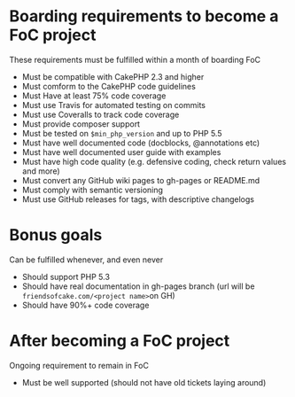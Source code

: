 # Boarding requirements to become a FoC project

These requirements must be fulfilled within a month of boarding FoC

- Must be compatible with CakePHP 2.3 and higher
- Must comform to the CakePHP code guidelines
- Must Have at least 75% code coverage
- Must use Travis for automated testing on commits
- Must use Coveralls to track code coverage
- Must provide composer support
- Must be tested on `$min_php_version` and up to PHP 5.5
- Must have well documented code (docblocks, @annotations etc)
- Must have well documented user guide with examples
- Must have high code quality (e.g. defensive coding, check return values and more)
- Must convert any GitHub wiki pages to gh-pages or README.md
- Must comply with semantic versioning
- Must use GitHub releases for tags, with descriptive changelogs

# Bonus goals 

Can be fulfilled whenever, and even never

- Should support PHP 5.3
- Should have real documentation in gh-pages branch (url will be `friendsofcake.com/<project name>`on GH)
- Should have 90%+ code coverage

# After becoming a FoC project

Ongoing requirement to remain in FoC

- Must be well supported (should not have old tickets laying around)
